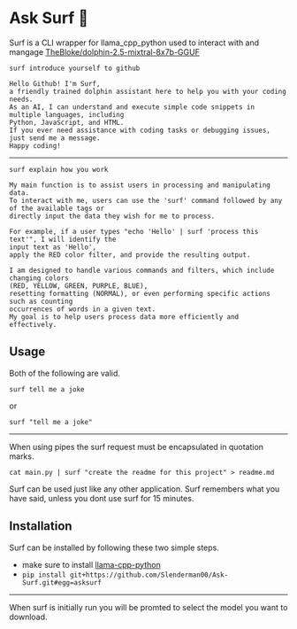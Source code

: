 
# Ask Surf 🐬

Surf is a CLI wrapper for llama_cpp_python used to interact with and mangage [TheBloke/dolphin-2.5-mixtral-8x7b-GGUF](https://huggingface.co/TheBloke/dolphin-2.5-mixtral-8x7b-GGUF)

```
surf introduce yourself to github
```

```
Hello Github! I'm Surf, 
a friendly trained dolphin assistant here to help you with your coding needs. 
As an AI, I can understand and execute simple code snippets in multiple languages, including 
Python, JavaScript, and HTML. 
If you ever need assistance with coding tasks or debugging issues, just send me a message. 
Happy coding!
```
---

```
surf explain how you work
```

```
My main function is to assist users in processing and manipulating data. 
To interact with me, users can use the 'surf' command followed by any of the available tags or 
directly input the data they wish for me to process.

For example, if a user types "echo 'Hello' | surf 'process this text'", I will identify the 
input text as 'Hello', 
apply the RED color filter, and provide the resulting output.

I am designed to handle various commands and filters, which include changing colors 
(RED, YELLOW, GREEN, PURPLE, BLUE), 
resetting formatting (NORMAL), or even performing specific actions such as counting 
occurrences of words in a given text. 
My goal is to help users process data more efficiently and effectively.
```


## Usage

Both of the following are valid.
```
surf tell me a joke
```
or
```
surf "tell me a joke"
```
---
When using pipes the surf request must be encapsulated in quotation marks.
```
cat main.py | surf "create the readme for this project" > readme.md
```
Surf can be used just like any other application.
Surf remembers what you have said, unless you dont use surf for 15 minutes.

## Installation

Surf can be installed by following these two simple steps.

- make sure to install [llama-cpp-python](https://github.com/abetlen/llama-cpp-python)
- ```pip install git+https://github.com/Slenderman00/Ask-Surf.git#egg=asksurf ```

---
When surf is initially run you will be promted to select the model you want to download.


    